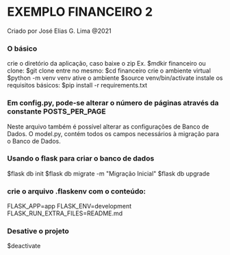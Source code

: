# EXEMPLO FINANCEIRO 2
Criado por José Elias G. Lima
@2021


### O básico
crie o diretório da aplicação, caso baixe o zip
Ex. $mdkir financeiro
ou clone:
   $git clone <Projeto>
entre no mesmo:
    $cd financeiro
crie o ambiente virtual
   $python -m venv venv
ative o ambiente
   $source venv/bin/activate
instale os requisitos básicos:
   $pip install -r requirements.txt

### Em config.py, pode-se alterar o número de páginas através da constante POSTS_PER_PAGE
   Neste arquivo também é possível alterar as configurações de Banco de Dados.
   O model.py, contém todos os campos necessários à migração para o Banco de Dados.


### Usando o flask para criar o banco de dados
   $flask db init
   $flask db migrate -m "Migração Inicial"
   $flask db upgrade

### crie o arquivo .flaskenv com o conteúdo:
FLASK_APP=app
FLASK_ENV=development
FLASK_RUN_EXTRA_FILES=README.md


### Desative o projeto 
   $deactivate